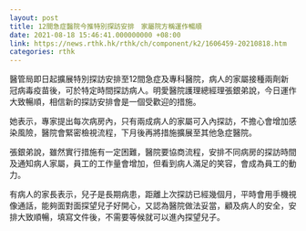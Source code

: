 ```yaml
---
layout: post
title: 12間急症醫院今推特別探訪安排　家屬院方稱運作暢順
date: 2021-08-18 15:46:41.000000000 +08:00
link: https://news.rthk.hk/rthk/ch/component/k2/1606459-20210818.htm
categories: rthk
---
```


醫管局即日起擴展特別探訪安排至12間急症及專科醫院，病人的家屬接種兩劑新冠病毒疫苗後，可於特定時間探訪病人。明愛醫院護理總經理張銀弟說，今日運作大致暢順，相信新的探訪安排會是一個受歡迎的措施。

她表示，專家提出每次病房內，只有兩成病人的家屬可入內探訪，不擔心會增加感染風險，醫院會緊密檢視流程，下月後再將措施擴展至其他急症醫院。

張銀弟說，雖然實行措施有一定困難，醫院要協商流程，安排不同病房的探訪時間及通知病人家屬，員工的工作量會增加，但看到病人滿足的笑容，會成為員工的動力。

有病人的家長表示，兒子是長期病患，距離上次探訪已經幾個月，平時會用手機視像通話，能夠面對面探望兒子好開心，又認為醫院做法妥當，顧及病人的安全，安排大致順暢，填寫文件後，不需要等候就可以進內探望兒子。
